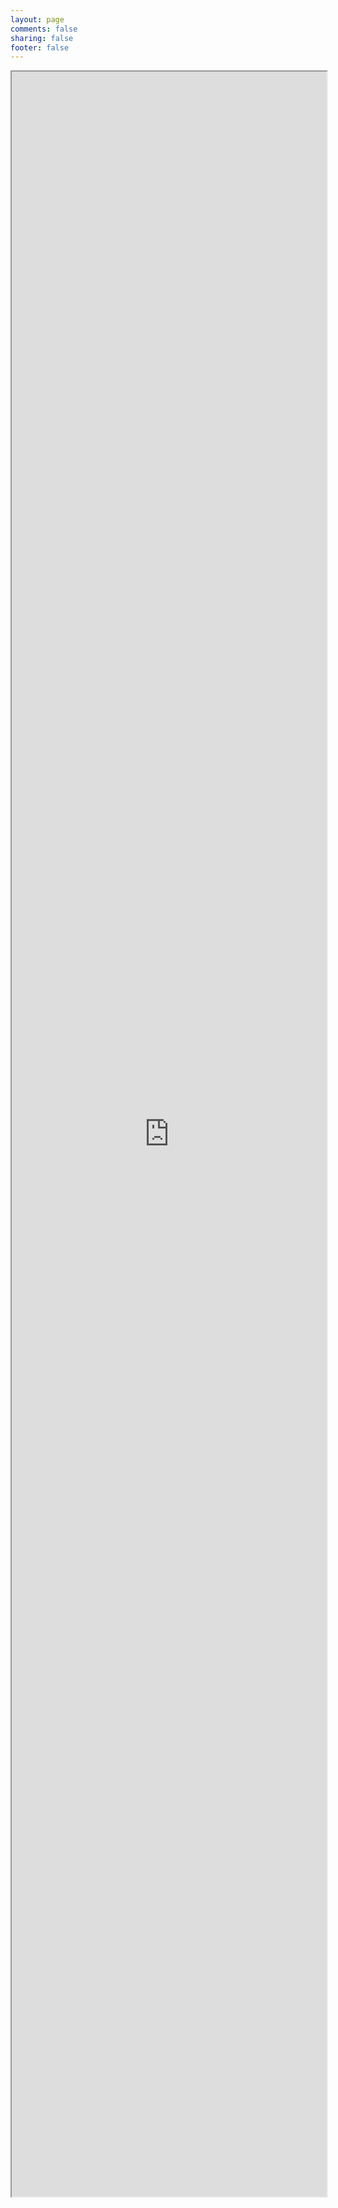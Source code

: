 ```yaml
---
layout: page
comments: false
sharing: false
footer: false
---
```


<iframe src="http://careers.stackoverflow.com/sebastienlachance" style="width:100%; height:3400px" >
</iframe>
